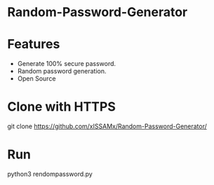 # Random-Password-Generator
# Features
* Generate 100% secure password.
* Random password generation.
* Open Source
# Clone with HTTPS
git clone https://github.com/xISSAMx/Random-Password-Generator/
# Run 
python3 rendompassword.py

